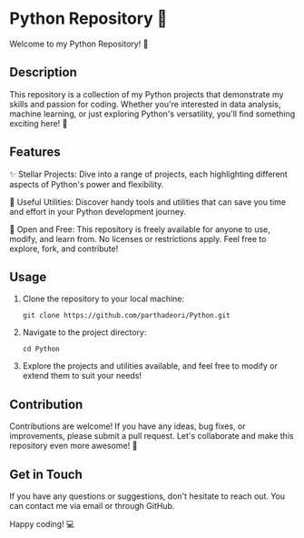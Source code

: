 # Python Repository 🐍

Welcome to my Python Repository! 🚀

## Description

This repository is a collection of my Python projects that demonstrate my skills and passion for coding. Whether you're interested in data analysis, machine learning, or just exploring Python's versatility, you'll find something exciting here! 🌟

## Features

✨ Stellar Projects: Dive into a range of projects, each highlighting different aspects of Python's power and flexibility.

🔧 Useful Utilities: Discover handy tools and utilities that can save you time and effort in your Python development journey.

🌈 Open and Free: This repository is freely available for anyone to use, modify, and learn from. No licenses or restrictions apply. Feel free to explore, fork, and contribute!

## Usage

1. Clone the repository to your local machine:
   ```
   git clone https://github.com/parthadeori/Python.git
   ```

2. Navigate to the project directory:
   ```
   cd Python
   ```

3. Explore the projects and utilities available, and feel free to modify or extend them to suit your needs!

## Contribution

Contributions are welcome! If you have any ideas, bug fixes, or improvements, please submit a pull request. Let's collaborate and make this repository even more awesome! 🎉

## Get in Touch

If you have any questions or suggestions, don't hesitate to reach out. You can contact me via email or through GitHub.

Happy coding! 💻

